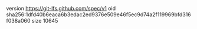 version https://git-lfs.github.com/spec/v1
oid sha256:1dfd40b6eaca6b3edac2ed9376e509e46f5ec9d74a2f119969bfd316f038a060
size 10645
